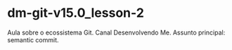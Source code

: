 # dm-git-v15.0_lesson-2
Aula sobre o ecossistema Git. Canal Desenvolvendo Me. Assunto principal: semantic commit.
